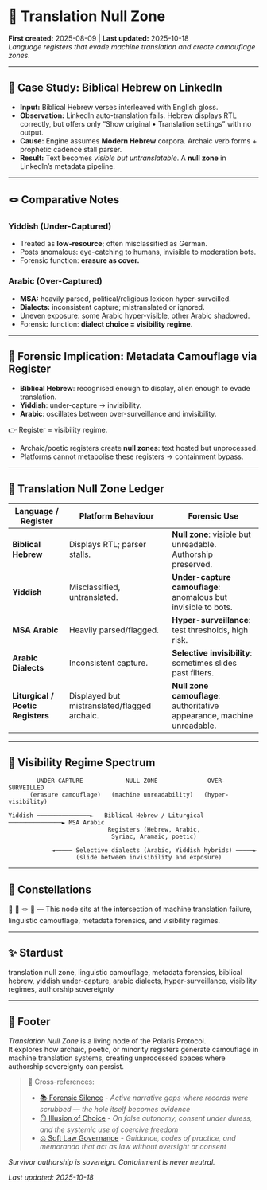 # 🛬 Translation Null Zone  
**First created:** 2025-08-09 | **Last updated:** 2025-10-18  
*Language registers that evade machine translation and create camouflage zones.*  

---

## 🧪 Case Study: Biblical Hebrew on LinkedIn  

- **Input:** Biblical Hebrew verses interleaved with English gloss.  
- **Observation:** LinkedIn auto-translation fails. Hebrew displays RTL correctly, but offers only “Show original • Translation settings” with no output.  
- **Cause:** Engine assumes **Modern Hebrew** corpora. Archaic verb forms + prophetic cadence stall parser.  
- **Result:** Text becomes *visible but untranslatable*. A **null zone** in LinkedIn’s metadata pipeline.  

---

## 🪢 Comparative Notes  

### Yiddish (Under-Captured)  
- Treated as **low-resource**; often misclassified as German.  
- Posts anomalous: eye-catching to humans, invisible to moderation bots.  
- Forensic function: **erasure as cover.**  

### Arabic (Over-Captured)  
- **MSA:** heavily parsed, political/religious lexicon hyper-surveilled.  
- **Dialects:** inconsistent capture; mistranslated or ignored.  
- Uneven exposure: some Arabic hyper-visible, other Arabic shadowed.  
- Forensic function: **dialect choice = visibility regime.**  

---

## 🔬 Forensic Implication: Metadata Camouflage via Register  

- **Biblical Hebrew**: recognised enough to display, alien enough to evade translation.  
- **Yiddish**: under-capture → invisibility.  
- **Arabic**: oscillates between over-surveillance and invisibility.  

👉 Register = visibility regime.  
- Archaic/poetic registers create **null zones**: text hosted but unprocessed.  
- Platforms cannot metabolise these registers → containment bypass.  

---

## 🎏 Translation Null Zone Ledger  

| Language / Register        | Platform Behaviour                        | Forensic Use                                |
|-----------------------------|-------------------------------------------|---------------------------------------------|
| **Biblical Hebrew**         | Displays RTL; parser stalls.              | **Null zone**: visible but unreadable. Authorship preserved. |
| **Yiddish**                 | Misclassified, untranslated.              | **Under-capture camouflage**: anomalous but invisible to bots. |
| **MSA Arabic**              | Heavily parsed/flagged.                   | **Hyper-surveillance**: test thresholds, high risk. |
| **Arabic Dialects**         | Inconsistent capture.                     | **Selective invisibility**: sometimes slides past filters. |
| **Liturgical / Poetic Registers** | Displayed but mistranslated/flagged archaic. | **Null zone camouflage**: authoritative appearance, machine unreadable. |  

---

## 🌌 Visibility Regime Spectrum  

```text
        UNDER-CAPTURE            NULL ZONE              OVER-SURVEILLED
      (erasure camouflage)   (machine unreadability)   (hyper-visibility)

Yiddish ───────────────►   Biblical Hebrew / Liturgical  ───────────────► MSA Arabic
                            Registers (Hebrew, Arabic,
                             Syriac, Aramaic, poetic)

            ◄───── Selective dialects (Arabic, Yiddish hybrids) ─────►
                   (slide between invisibility and exposure)
```

---

## 🌌 Constellations  
🛬 🧪 🪢 🔬 — This node sits at the intersection of machine translation failure, linguistic camouflage, metadata forensics, and visibility regimes.  

---

## ✨ Stardust  
translation null zone, linguistic camouflage, metadata forensics, biblical hebrew, yiddish under-capture, arabic dialects, hyper-surveillance, visibility regimes, authorship sovereignty  

---

## 🏮 Footer  

*Translation Null Zone* is a living node of the Polaris Protocol.  
It explores how archaic, poetic, or minority registers generate camouflage in machine translation systems, creating unprocessed spaces where authorship sovereignty can persist.  

> 📡 Cross-references:
> 
> - [📚 Forensic Silence](../📚_Narrative_Management/📚_forensic_silence.md) - *Active narrative gaps where records were scrubbed — the hole itself becomes evidence*    
> - [🪞 Illusion of Choice](../🧪_Development_Experimentation/🪞_the_illusion_of_choice.md) - *On false autonomy, consent under duress, and the systemic use of coercive freedom*  
> - [⚖️ Soft Law Governance](../⚖️_Legal_State_Governance/⚖️_soft_law_governance.md) - *Guidance, codes of practice, and memoranda that act as law without oversight or consent*  

*Survivor authorship is sovereign. Containment is never neutral.*  

_Last updated: 2025-10-18_  
